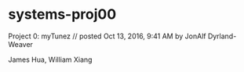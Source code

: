 # systems-proj00
Project 0: myTunez // posted Oct 13, 2016, 9:41 AM by JonAlf Dyrland-Weaver

James Hua, William Xiang
